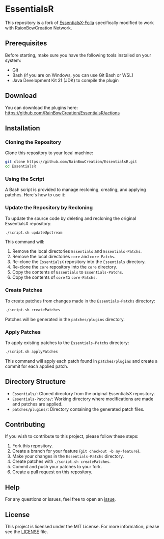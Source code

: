 # EssentialsR

This repository is a fork of [EssentialsX-Folia](https://github.com/Euphillya/Essentials-Folia) specifically modified to work with RaionBowCreation Network.

## Prerequisites

Before starting, make sure you have the following tools installed on your system:

- Git
- Bash (if you are on Windows, you can use Git Bash or WSL)
- Java Development Kit 21 (JDK) to compile the plugin

## Download

You can download the plugins here: https://github.com/RainBowCreation/EssentialsR/actions

## Installation

### Cloning the Repository

Clone this repository to your local machine:

```bash
git clone https://github.com/RainBowCreation/EssentialsR.git
cd EssentialsR
```

### Using the Script

A Bash script is provided to manage recloning, creating, and applying patches. Here's how to use it:

### Update the Repository by Recloning

To update the source code by deleting and recloning the original EssentialsX repository:

```bash
./script.sh updateUpstream
```

This command will:
1. Remove the local directories `Essentials` and `Essentials-Patchs`.
2. Remove the local directories `core` and `core-Patchs`.
3. Re-clone the `EssentialsX` repository into the `Essentials` directory.
4. Re-clone the `core` repository into the `core` directory.
5. Copy the contents of `Essentials` to `Essentials-Patchs`.
6. Copy the contents of `core` to `core-Patchs`.

### Create Patches

To create patches from changes made in the `Essentials-Patchs` directory:

```bash
./script.sh createPatches
```

Patches will be generated in the `patches/plugins` directory.

### Apply Patches

To apply existing patches to the `Essentials-Patchs` directory:

```bash
./script.sh applyPatches
```

This command will apply each patch found in `patches/plugins` and create a commit for each applied patch.

## Directory Structure

- `Essentials/`: Cloned directory from the original EssentialsX repository.
- `Essentials-Patchs/`: Working directory where modifications are made and patches are applied.
- `patches/plugins/`: Directory containing the generated patch files.

## Contributing

If you wish to contribute to this project, please follow these steps:

1. Fork this repository.
2. Create a branch for your feature (`git checkout -b my-feature`).
3. Make your changes in the `Essentials-Patchs` directory.
4. Create patches with `./script.sh createPatches`.
5. Commit and push your patches to your fork.
6. Create a pull request on this repository.

## Help

For any questions or issues, feel free to open an [issue](https://github.com/RainBowCreation/EssentialsR/issues).

## License

This project is licensed under the MIT License. For more information, please see the [LICENSE](LICENSE) file.
